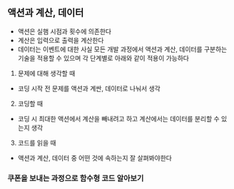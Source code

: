 ## 액션과 계산, 데이터
  - 액션은 실햄 시점과 횟수에 의존한다
  - 계산은 입력으로 출력을 계산한다
  - 데이터는 이벤트에 대한 사실
모든 개발 과정에서 액션과 계산, 데이터를 구분하는 기술을 적용할 수 있으며 각 단계별로 아래와 같이 적용이 가능하다
1. 문제에 대해 생각할 때
  - 코딩 시작 전 문제를 액션과 계싼, 데이터로 나눠서 생각 
2. 코딩할 때
  - 코딩 시 최대한 액션에서 계산을 빼내려고 하고 계산에서는 데이터를 분리할 수 있는지 생각
3. 코드를 읽을 때
  - 액션과 계산, 데이터 중 어떤 것에 속하는지 잘 살펴봐야한다


### 쿠폰을 보내는 과정으로 함수형 코드 알아보기 
